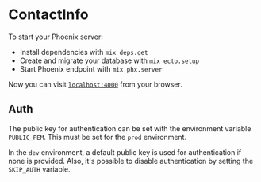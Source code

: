 # ContactInfo

To start your Phoenix server:

  * Install dependencies with `mix deps.get`
  * Create and migrate your database with `mix ecto.setup`
  * Start Phoenix endpoint with `mix phx.server`

Now you can visit [`localhost:4000`](http://localhost:4000) from your browser.

## Auth

The public key for authentication can be set with the environment variable
`PUBLIC_PEM`. This must be set for the `prod` environment.

In the `dev` environment, a default public key is used for authentication if none is
provided. Also, it's possible to disable authentication by setting the `SKIP_AUTH`
variable.
